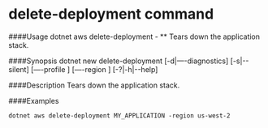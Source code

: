 # delete-deployment command

####Usage
    dotnet aws delete-deployment *-* ** Tears down the application stack.

####Synopsis
    dotnet new delete-deployment <APPLICATION-NAME> [-d|—-diagnostics] [-s|--silent] [—-profile <PROFILE>] [—-region <REGION>] [-?|-h|--help]

####Description
Tears down the application stack.

####Examples

    dotnet aws delete-deployment MY_APPLICATION -region us-west-2
